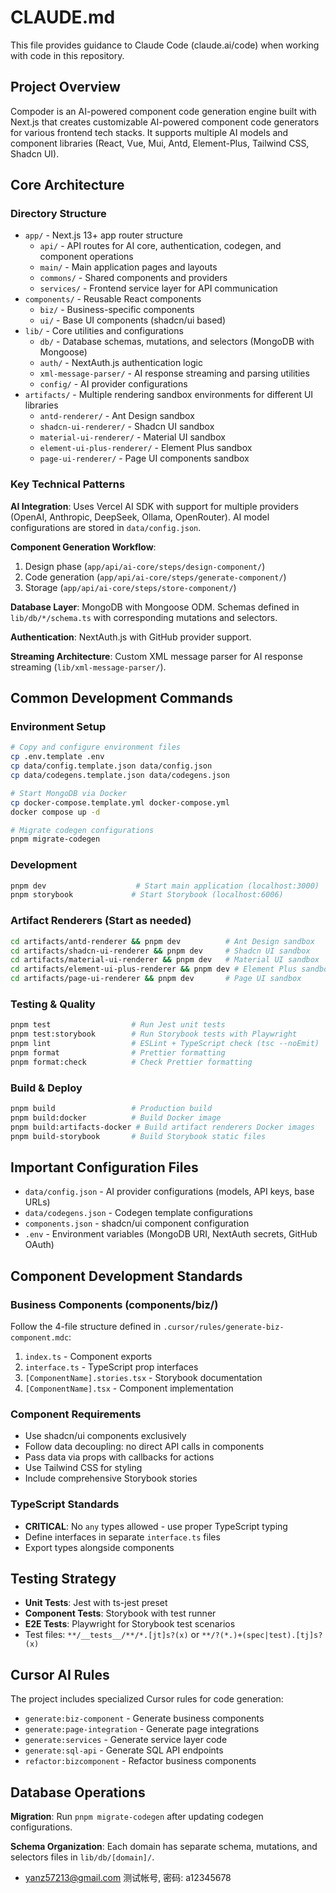 # CLAUDE.md

This file provides guidance to Claude Code (claude.ai/code) when working with code in this repository.

## Project Overview

Compoder is an AI-powered component code generation engine built with Next.js that creates customizable AI-powered component code generators for various frontend tech stacks. It supports multiple AI models and component libraries (React, Vue, Mui, Antd, Element-Plus, Tailwind CSS, Shadcn UI).

## Core Architecture

### Directory Structure

- `app/` - Next.js 13+ app router structure
  - `api/` - API routes for AI core, authentication, codegen, and component operations
  - `main/` - Main application pages and layouts
  - `commons/` - Shared components and providers
  - `services/` - Frontend service layer for API communication
- `components/` - Reusable React components
  - `biz/` - Business-specific components
  - `ui/` - Base UI components (shadcn/ui based)
- `lib/` - Core utilities and configurations
  - `db/` - Database schemas, mutations, and selectors (MongoDB with Mongoose)
  - `auth/` - NextAuth.js authentication logic
  - `xml-message-parser/` - AI response streaming and parsing utilities
  - `config/` - AI provider configurations
- `artifacts/` - Multiple rendering sandbox environments for different UI libraries
  - `antd-renderer/` - Ant Design sandbox
  - `shadcn-ui-renderer/` - Shadcn UI sandbox
  - `material-ui-renderer/` - Material UI sandbox
  - `element-ui-plus-renderer/` - Element Plus sandbox
  - `page-ui-renderer/` - Page UI components sandbox

### Key Technical Patterns

**AI Integration**: Uses Vercel AI SDK with support for multiple providers (OpenAI, Anthropic, DeepSeek, Ollama, OpenRouter). AI model configurations are stored in `data/config.json`.

**Component Generation Workflow**:

1. Design phase (`app/api/ai-core/steps/design-component/`)
2. Code generation (`app/api/ai-core/steps/generate-component/`)
3. Storage (`app/api/ai-core/steps/store-component/`)

**Database Layer**: MongoDB with Mongoose ODM. Schemas defined in `lib/db/*/schema.ts` with corresponding mutations and selectors.

**Authentication**: NextAuth.js with GitHub provider support.

**Streaming Architecture**: Custom XML message parser for AI response streaming (`lib/xml-message-parser/`).

## Common Development Commands

### Environment Setup

```bash
# Copy and configure environment files
cp .env.template .env
cp data/config.template.json data/config.json
cp data/codegens.template.json data/codegens.json

# Start MongoDB via Docker
cp docker-compose.template.yml docker-compose.yml
docker compose up -d

# Migrate codegen configurations
pnpm migrate-codegen
```

### Development

```bash
pnpm dev                    # Start main application (localhost:3000)
pnpm storybook             # Start Storybook (localhost:6006)
```

### Artifact Renderers (Start as needed)

```bash
cd artifacts/antd-renderer && pnpm dev          # Ant Design sandbox
cd artifacts/shadcn-ui-renderer && pnpm dev     # Shadcn UI sandbox
cd artifacts/material-ui-renderer && pnpm dev   # Material UI sandbox
cd artifacts/element-ui-plus-renderer && pnpm dev # Element Plus sandbox
cd artifacts/page-ui-renderer && pnpm dev       # Page UI sandbox
```

### Testing & Quality

```bash
pnpm test                  # Run Jest unit tests
pnpm test:storybook        # Run Storybook tests with Playwright
pnpm lint                  # ESLint + TypeScript check (tsc --noEmit)
pnpm format                # Prettier formatting
pnpm format:check          # Check Prettier formatting
```

### Build & Deploy

```bash
pnpm build                 # Production build
pnpm build:docker          # Build Docker image
pnpm build:artifacts-docker # Build artifact renderers Docker images
pnpm build-storybook       # Build Storybook static files
```

## Important Configuration Files

- `data/config.json` - AI provider configurations (models, API keys, base URLs)
- `data/codegens.json` - Codegen template configurations
- `components.json` - shadcn/ui component configuration
- `.env` - Environment variables (MongoDB URI, NextAuth secrets, GitHub OAuth)

## Component Development Standards

### Business Components (components/biz/)

Follow the 4-file structure defined in `.cursor/rules/generate-biz-component.mdc`:

1. `index.ts` - Component exports
2. `interface.ts` - TypeScript prop interfaces
3. `[ComponentName].stories.tsx` - Storybook documentation
4. `[ComponentName].tsx` - Component implementation

### Component Requirements

- Use shadcn/ui components exclusively
- Follow data decoupling: no direct API calls in components
- Pass data via props with callbacks for actions
- Use Tailwind CSS for styling
- Include comprehensive Storybook stories

### TypeScript Standards

- **CRITICAL**: No `any` types allowed - use proper TypeScript typing
- Define interfaces in separate `interface.ts` files
- Export types alongside components

## Testing Strategy

- **Unit Tests**: Jest with ts-jest preset
- **Component Tests**: Storybook with test runner
- **E2E Tests**: Playwright for Storybook test scenarios
- Test files: `**/__tests__/**/*.[jt]s?(x)` or `**/?(*.)+(spec|test).[tj]s?(x)`

## Cursor AI Rules

The project includes specialized Cursor rules for code generation:

- `generate:biz-component` - Generate business components
- `generate:page-integration` - Generate page integrations
- `generate:services` - Generate service layer code
- `generate:sql-api` - Generate SQL API endpoints
- `refactor:bizcomponent` - Refactor business components

## Database Operations

**Migration**: Run `pnpm migrate-codegen` after updating codegen configurations.

**Schema Organization**: Each domain has separate schema, mutations, and selectors files in `lib/db/[domain]/`.

- yanz57213@gmail.com 测试帐号, 密码: a12345678
